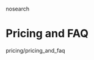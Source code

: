 nosearch  

# Pricing and FAQ

<div class="toctree" titlesonly="">

pricing/pricing_and_faq

</div>
